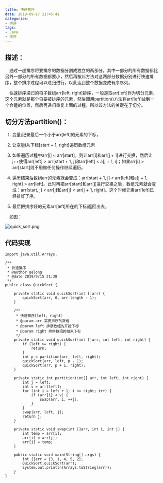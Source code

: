 ```yaml
---
title: 快速排序
date: 2019-09-17 21:46:41
categories:
- 排序
tags:
- Java
- 排序
---
```

## 描述：
&emsp;通过一趟排序将要排序的数据分割成独立的两部分，其中一部分的所有数据都比另外一部分的所有数据都要小，然后再按此方法对这两部分数据分别进行快速排序，整个排序过程可以递归进行，以此达到整个数据变成有序序列。

&emsp;快速排序递归的将子数组arr[left, right]排序，一般是取arr[left]作为切分元素，这个元素就是那个将要被排序的元素，然后调用partition()方法将arr[left]放到一个合适的位置，然后再递归重复上面的过程。所以该方法的关键在于切分。
## 切分方法partition()：
1. 变量j记录最后一个小于arr[left]的元素的下标，

2. 让变量i从下标[start + 1, right]遍历数组元素

3. 如果遍历过程中arr[i] < arr[start]，则让arr[i]和arr[j + 1]进行交换，然后让j++使得arr[left] > arr[start + 1, j]和arr[left] < a[j + 1, i]；如果arr[i] > arr[start]则不用做任何操作继续遍历。
4. 遍历结束后数组arr的元素就会变成：arr[start + 1, j] < arr[left]和a[j + 1, right] > arr[left]。此时再把arr[start]和arr[j]进行交换之后，数组元素就会变成：arr[start, j] < arr[j]和arr[j] < arr[j + 1, right]。这个时候元素arr[left]已经排好了序。
5. 最后把排序好的元素arr[left]所在的下标j返回出去。

&emsp;如图：

![quick_sort.png](http://ww1.sinaimg.cn/large/b1bbb565gy1g72y7j4vjkj207305b0sr.jpg)

## 代码实现
	import java.util.Arrays;

	/**
	 * 快速排序
	 * @author gelong
	 * @date 2019/9/15 21:38
	 */
	public class QuickSort {
	
	    private static void quickSort(int []arr) {
	        quickSort(arr, 0, arr.length - 1);
	    }
	
	    /**
	     * 快速排序[left, right)
	     * @param arr 需要排序的数组
	     * @param left 排序数组的开始下标
	     * @param right 排序数组的结束下标
	     */
	    private static void quickSort(int []arr, int left, int right) {
	        if (left >= right) {
	            return;
	        }
	        int p = partition(arr, left, right);
	        quickSort(arr, left, p - 1);
	        quickSort(arr, p + 1, right);
	    }
	
	    private static int partition(int[] arr, int left, int right) {
	        int j = left;
	        int v = arr[left];
	        for (int i = left + 1; i <= right; i++) {
	            if (arr[i] < v) {
	                swap(arr, i, ++j);
	            }
	        }
	        swap(arr, left, j);
	        return j;
	    }
	
	    private static void swap(int []arr, int i, int j) {
	        int temp = arr[i];
	        arr[i] = arr[j];
	        arr[j] = temp;
	    }
	
	    public static void main(String[] args) {
	        int []arr = {3, 1, 4, 5, 2};
	        QuickSort.quickSort(arr);
	        System.out.println(Arrays.toString(arr));
	    }
	}
